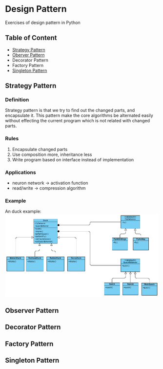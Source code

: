 # Design Pattern
Exercises of design pattern in Python

## Table of Content

* [Strategy Pattern](#stragety-pattern)
* [Oberver Pattern](observer_pattern/README.md)
* Decorator Pattern
* Factory Pattern
* [Singleton Pattern](singleton_pattern/README.md)

## Strategy Pattern
### Definition
Strategy pattern is that we try to find out the changed parts, and encapsulate it. This pattern make the core algorithms be alternated easily without effecting the current program which is not related with changed parts.

### Rules
1. Encapsulate changed parts
2. Use composition more, inheritance less
3. Write program based on interface instead of implementation

### Applications
* neuron network -> activation function
* read/write -> compression algorithm

### Example
An duck example:
![Duck example diagram](strategy_pattern/strategy_pattern.png)

## Observer Pattern



## Decorator Pattern



## Factory Pattern



## Singleton Pattern



